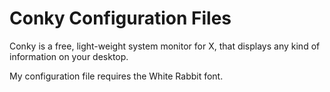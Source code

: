 Conky Configuration Files
============

Conky is a free, light-weight system monitor for X, that displays any kind of information on your desktop.

My configuration file requires the White Rabbit font.
